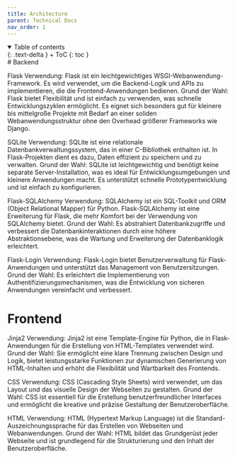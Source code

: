 ```yaml
---
title: Architecture
parent: Technical Docs
nav_order: 1
---
```


<details open markdown="block">
{: .text-delta }
<summary>Table of contents</summary>
+ ToC
{: toc }
</details>
# Backend


Flask Verwendung: Flask ist ein leichtgewichtiges WSGI-Webanwendung-Framework. Es wird verwendet, um die Backend-Logik und APIs zu implementieren, die die Frontend-Anwendungen bedienen. Grund der Wahl: Flask bietet Flexibilität und ist einfach zu verwenden, was schnelle Entwicklungszyklen ermöglicht. Es eignet sich besonders gut für kleinere bis mittelgroße Projekte mit Bedarf an einer soliden Webanwendungsstruktur ohne den Overhead größerer Frameworks wie Django.

SQLite Verwendung: SQLite ist eine relationale Datenbankverwaltungssystem, das in einer C-Bibliothek enthalten ist. In Flask-Projekten dient es dazu, Daten effizient zu speichern und zu verwalten. Grund der Wahl: SQLite ist leichtgewichtig und benötigt keine separate Server-Installation, was es ideal für Entwicklungsumgebungen und kleinere Anwendungen macht. Es unterstützt schnelle Prototypentwicklung und ist einfach zu konfigurieren.

Flask-SQLAlchemy Verwendung: SQLAlchemy ist ein SQL-Toolkit und ORM (Object Relational Mapper) für Python. Flask-SQLAlchemy ist eine Erweiterung für Flask, die mehr Komfort bei der Verwendung von SQLAlchemy bietet. Grund der Wahl: Es abstrahiert Datenbankzugriffe und verbessert die Datenbankinteraktionen durch eine höhere Abstraktionsebene, was die Wartung und Erweiterung der Datenbanklogik erleichtert.

Flask-Login Verwendung: Flask-Login bietet Benutzerverwaltung für Flask-Anwendungen und unterstützt das Management von Benutzersitzungen. Grund der Wahl: Es erleichtert die Implementierung von Authentifizierungsmechanismen, was die Entwicklung von sicheren Anwendungen vereinfacht und verbessert.

# Frontend

Jinja2 Verwendung: Jinja2 ist eine Template-Engine für Python, die in Flask-Anwendungen für die Erstellung von HTML-Templates verwendet wird. Grund der Wahl: Sie ermöglicht eine klare Trennung zwischen Design und Logik, bietet leistungsstarke Funktionen zur dynamischen Generierung von HTML-Inhalten und erhöht die Flexibilität und Wartbarkeit des Frontends.

CSS Verwendung: CSS (Cascading Style Sheets) wird verwendet, um das Layout und das visuelle Design der Webseiten zu gestalten. Grund der Wahl: CSS ist essentiell für die Erstellung benutzerfreundlicher Interfaces und ermöglicht die kreative und präzise Gestaltung der Benutzeroberfläche.

HTML Verwendung: HTML (Hypertext Markup Language) ist die Standard-Auszeichnungssprache für das Erstellen von Webseiten und Webanwendungen. Grund der Wahl: HTML bildet das Grundgerüst jeder Webseite und ist grundlegend für die Strukturierung und den Inhalt der Benutzeroberfläche.


